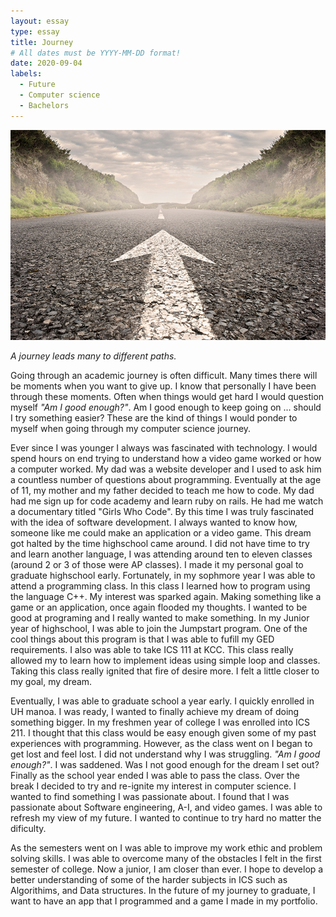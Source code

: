 ```yaml
---
layout: essay
type: essay
title: Journey
# All dates must be YYYY-MM-DD format!
date: 2020-09-04
labels:
  - Future
  - Computer science
  - Bachelors
---
```


<img class="ui centered medium image" src="../images/Journey.jpg"> 

*A journey leads many to different paths.*

Going through an academic journey is often difficult. Many times there will be moments when you want to give up. I know that personally I have been through these moments. Often when things would get hard I would question myself *"Am I good enough?"*. Am I good enough to keep going on ... should I try something easier? These are the kind of things I would ponder to myself when going through my computer science journey.

Ever since I was younger I always was fascinated with technology. I would spend hours on end trying to understand how a video game worked or how a computer worked. My dad was a website developer and I used to ask him a countless number of questions about programming. Eventually at the age of 11, my mother and my father decided to teach me how to code. My dad had me sign up for code academy and learn ruby on rails. He had me watch a documentary titled "Girls Who Code". By this time I was truly fascinated with the idea of software development. I always wanted to know how, someone like me could make an application or a video game. This dream got halted by the time highschool came around. I did not have time to try and learn another language, I was attending around ten to eleven classes (around 2 or 3 of those were AP classes). I made it my personal goal to graduate highschool early. Fortunately, in my sophmore year I was able to attend a programming class. In this class I learned how to program using the language C++. My interest was sparked again. Making something like a game or an application, once again flooded my thoughts. I wanted to be good at programing and I really wanted to make something. In my Junior year of highschool, I was able to join the Jumpstart program. One of the cool things about this program is that I was able to fufill my GED requirements. I also was able to take ICS 111 at KCC. This class really allowed my to learn how to implement ideas using simple loop and classes. Taking this class really ignited that fire of desire more. I felt a little closer to my goal, my dream. 

Eventually, I was able to graduate school a year early. I quickly enrolled in UH manoa. I was ready, I wanted to finally achieve my dream of doing something bigger. In my freshmen year of college I was enrolled into ICS 211. I thought that this class would be easy enough given some of my past experiences with programming. However, as the class went on I began to get lost and feel lost. I did not understand why I was struggling. *"Am I good enough?"*. I was saddened. Was I not good enough for the dream I set out? Finally as the school year ended I was able to pass the class. Over the break I decided to try and re-ignite my interest in computer science. I wanted to find something I was passionate about. I found that I was passionate about Software engineering, A-I, and video games. I was able to refresh my view of my future. I wanted to continue to try hard no matter the dificulty. 


As the semesters went on I was able to improve my work ethic and problem solving skills. I was able to overcome many of the obstacles I felt in the first semester of college. Now a junior, I am closer than ever. I hope to develop a better understanding of some of the harder subjects in ICS such as Algorithims, and Data structures. In the future of my journey to graduate, I want to have an app that I programmed and a game I made in my portfolio.
